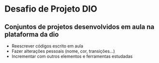 # Desafio de Projeto DIO
## Conjuntos de projetos desenvolvidos em aula na plataforma da dio

 - Reescrever códigos escrito em aula
 - Fazer alterações pessoais (nome, cor, transições...)
 - Incrementar com outros elementos e ferramentas estudadas
